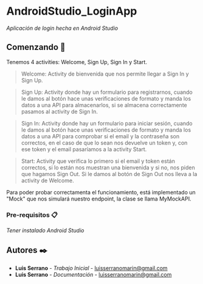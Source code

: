 # AndroidStudio_LoginApp

_Aplicación de login hecha en Android Studio_

## Comenzando 🚀

Tenemos 4 activities: Welcome, Sign Up, Sign In y Start.
> Welcome: Activity de bienvenida que nos permite llegar a Sign In y Sign Up.

> Sign Up: Activity donde hay un formulario para registrarnos, cuando le damos al botón hace unas verificaciones de formato y manda los datos a una API para almacenarlos, si se almacena correctamente pasamos al activity de Sign In.

> Sign In: Activity donde hay un formulario para iniciar sesión, cuando le damos al botón hace unas verificaciones de formato y manda los datos a una API para comprobar si el email y la contraseña son correctos, en el caso de que lo sean nos devuelve un token y, con ese token y el email pasaríamos a la activity Start.

> Start: Activity que verifica lo primero si el email y token están correctos, si lo están nos muestran una bienvenida y si no, nos piden que hagamos Sign Out. Si le damos al botón de Sign Out nos lleva a la activity de Welcome.

Para poder probar correctamenta el funcionamiento, está implementado un "Mock" que nos simulará nuestro endpoint, la clase se llama MyMockAPI.

### Pre-requisitos 📋

_Tener instalado Android Studio_

## Autores ✒️

* **Luis Serrano** - *Trabajo Inicial* - luisserranomarin@gmail.com
* **Luis Serrano** - *Documentación* - luisserranomarin@gmail.com
